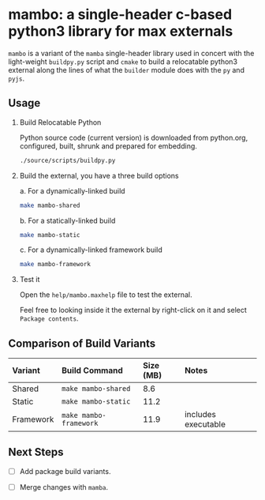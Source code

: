 # mambo: a single-header c-based python3 library for max externals

`mambo` is a variant of the `mamba` single-header library used in concert with the light-weight `buildpy.py` script and `cmake` to build a relocatable python3 external along the lines of what the `builder` module does with the `py` and `pyjs`.

## Usage

1. Build Relocatable Python

    Python source code (current version) is downloaded from python.org, configured, built, shrunk and prepared for embedding.

    ```sh
    ./source/scripts/buildpy.py
    ```

2. Build the external, you have a three build options

    a. For a dynamically-linked build

    ```sh
    make mambo-shared
    ```

    b. For a statically-linked build

    ```sh
    make mambo-static
    ```

    c. For a dynamically-linked framework build

    ```sh
    make mambo-framework
    ```

3. Test it

    Open the `help/mambo.maxhelp` file to test the external.

    Feel free to looking inside it the external by right-click on it and select `Package contents`.

## Comparison of Build Variants

| Variant   | Build Command          | Size (MB) | Notes               |
| :-------- | :--------------------- | :-------- | :------------------ |
| Shared    | `make mambo-shared`    | 8.6       |                     |
| Static    | `make mambo-static`    | 11.2      |                     |
| Framework | `make mambo-framework` | 11.9      | includes executable |

## Next Steps

- [ ] Add package build variants.

- [ ] Merge changes with `mamba`.
